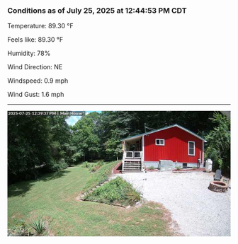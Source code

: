 ### Conditions as of July 25, 2025 at 12:44:53 PM CDT 

Temperature: 89.30 &deg;F

Feels like: 89.30 &deg;F

Humidity: 78%

Wind Direction: NE

Windspeed: 0.9 mph

Wind Gust: 1.6 mph

---

<img src="./images/latest.jpeg"/>


